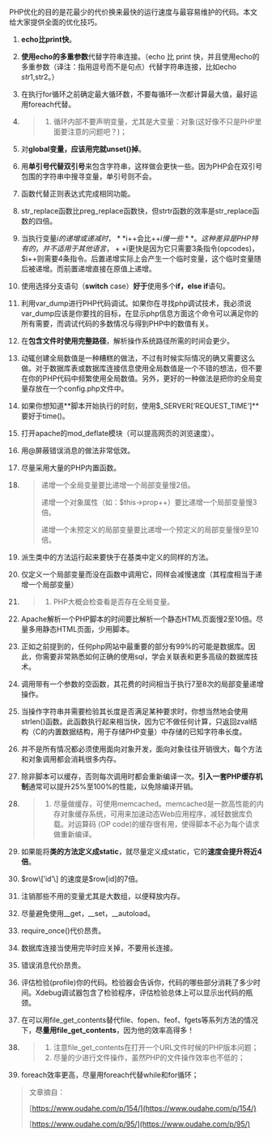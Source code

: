 PHP优化的目的是花最少的代价换来最快的运行速度与最容易维护的代码。本文给大家提供全面的优化技巧。

1. **echo比print快**。

2. **使用echo的多重参数**代替字符串连接。（echo 比 print 快，并且使用echo的多重参数（译注：指用逗号而不是句点）代替字符串连接，比如echo $str1,$str2。）

3. 在执行for循环之前确定最大循环数，不要每循环一次都计算最大值，最好运用foreach代替。

4. > 1. 循环内部不要声明变量，尤其是大变量：对象\(这好像不只是PHP里面要注意的问题吧？\)；
5. 对**global变量，应该用完就unset\(\)掉**。

6. 用**单引号代替双引号**来包含字符串，这样做会更快一些。因为PHP会在双引号包围的字符串中搜寻变量，单引号则不会。

7. 函数代替正则表达式完成相同功能。

8. str\_replace函数比preg\_replace函数快，但strtr函数的效率是str\_replace函数的四倍。

9. 当执行变量$i的递增或递减时，**$i++会比++$i慢一些**。这种差异是PHP特有的，并不适用于其他语言，++$i更快是因为它只需要3条指令\(opcodes\)，$i++则需要4条指令。后置递增实际上会产生一个临时变量，这个临时变量随后被递增。而前置递增直接在原值上递增。

10. 使用选择分支语句（**switch** case）**好于**使用多个**if，else if**语句。

11. 利用var\_dump进行PHP代码调试。如果你在寻找php调试技术，我必须说var\_dump应该是你要找的目标，在显示php信息方面这个命令可以满足你的所有需要，而调试代码的多数情况与得到PHP中的数值有关。

12. 在**包含文件时使用完整路径**，解析操作系统路径所需的时间会更少。

13. 动辄创建全局数值是一种糟糕的做法，不过有时候实际情况的确又需要这么做。对于数据库表或数据库连接信息使用全局数值是一个不错的想法，但不要在你的PHP代码中频繁使用全局数值。另外，更好的一种做法是把你的全局变量存放在一个config.php文件中。

14. 如果你想知道**脚本开始执行的时刻，使用$\_SERVER\[‘REQUEST\_TIME’\]**要好于time\(\)。

15. 打开apache的mod\_deflate模块（可以提高网页的浏览速度）。

16. 用@屏蔽错误消息的做法非常低效。

17. 尽量采用大量的PHP内置函数。

18. > 递增一个全局变量要比递增一个局部变量慢2倍。
    >
    > 递增一个对象属性（如：$this-&gt;prop++）要比递增一个局部变量慢3倍。
    >
    > 递增一个未预定义的局部变量要比递增一个预定义的局部变量慢9至10倍。
19. 派生类中的方法运行起来要快于在基类中定义的同样的方法。

20. 仅定义一个局部变量而没在函数中调用它，同样会减慢速度（其程度相当于递增一个局部变量）

21. > 1. PHP大概会检查看是否存在全局变量。
22. Apache解析一个PHP脚本的时间要比解析一个静态HTML页面慢2至10倍。尽量多用静态HTML页面，少用脚本。

23. 正如之前提到的，任何php网站中最重要的部分有99%的可能是数据库。因此，你需要非常熟悉如何正确的使用sql，学会关联表和更多高级的数据库技术。

24. 调用带有一个参数的空函数，其花费的时间相当于执行7至8次的局部变量递增操作。

25. 当操作字符串并需要检验其长度是否满足某种要求时，你想当然地会使用strlen\(\)函数。此函数执行起来相当快，因为它不做任何计算，只返回zval结构（C的内置数据结构，用于存储PHP变量）中存储的已知字符串长度。

26. 并不是所有情况都必须使用面向对象开发，面向对象往往开销很大，每个方法和对象调用都会消耗很多内存。

27. 除非脚本可以缓存，否则每次调用时都会重新编译一次。**引入一套PHP缓存机制**通常可以提升25%至100%的性能，以免除编译开销。

28. > 1. 尽量做缓存，可使用memcached。memcached是一款高性能的内存对象缓存系统，可用来加速动态Web应用程序，减轻数据库负载。对运算码 \(OP code\)的缓存很有用，使得脚本不必为每个请求做重新编译。
29. 如果能将**类的方法定义成static**，就尽量定义成static，它的**速度会提升将近4倍**。

30. $row\[’id’\] 的速度是$row\[id\]的7倍。

31. 注销那些不用的变量尤其是大数组，以便释放内存。

32. 尽量避免使用\_\_get，\_\_set，\_\_autoload。

33. require\_once\(\)代价昂贵。

34. 数据库连接当使用完毕时应关掉，不要用长连接。

35. 错误消息代价昂贵。

36. 评估检验\(profile\)你的代码。检验器会告诉你，代码的哪些部分消耗了多少时间。Xdebug调试器包含了检验程序，评估检验总体上可以显示出代码的瓶颈。

37. 在可以用file\_get\_contents替代file、fopen、feof、fgets等系列方法的情况下，**尽量用file\_get\_contents**，因为他的效率高得多！

38. > 1. 注意file\_get\_contents在打开一个URL文件时候的PHP版本问题；
    > 2. 尽量的少进行文件操作，虽然PHP的文件操作效率也不低的；
39. foreach效率更高，尽量用foreach代替while和for循环； 

> 文章摘自：
>
> [https://www.oudahe.com/p/154/](https://www.oudahe.com/p/154/)
>
> [https://www.oudahe.com/p/95/](https://www.oudahe.com/p/95/)



